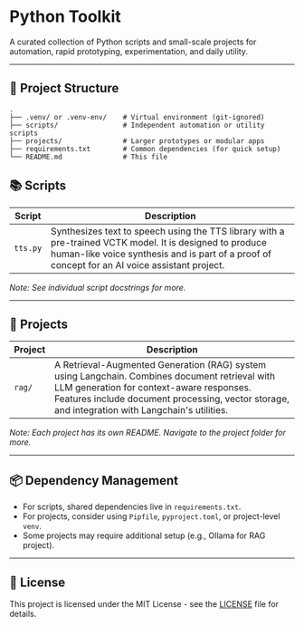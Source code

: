 # Python Toolkit

A curated collection of Python scripts and small-scale projects for automation, rapid prototyping, experimentation, and daily utility.

---

## 📁 Project Structure

```
.
├── .venv/ or .venv-env/    # Virtual environment (git-ignored)
├── scripts/                # Independent automation or utility scripts
├── projects/               # Larger prototypes or modular apps
├── requirements.txt        # Common dependencies (for quick setup)
└── README.md               # This file
```

## 📚 Scripts

| Script                     | Description                                               |
|---------------------------|-----------------------------------------------------------|
| `tts.py`                  | Synthesizes text to speech using the TTS library with a pre-trained VCTK model. It is designed to produce human-like voice synthesis and is part of a proof of concept for an AI voice assistant project. |

_Note: See individual script docstrings for more._

---

## 🧪 Projects

| Project                   | Description                                               |
|--------------------------|-----------------------------------------------------------|
| `rag/`                   | A Retrieval-Augmented Generation (RAG) system using Langchain. Combines document retrieval with LLM generation for context-aware responses. Features include document processing, vector storage, and integration with Langchain's utilities. |

_Note: Each project has its own README. Navigate to the project folder for more._

---

## 📦 Dependency Management

- For scripts, shared dependencies live in `requirements.txt`.
- For projects, consider using `Pipfile`, `pyproject.toml`, or project-level `venv`.
- Some projects may require additional setup (e.g., Ollama for RAG project).

---

## 📝 License

This project is licensed under the MIT License - see the [LICENSE](LICENSE) file for details.
